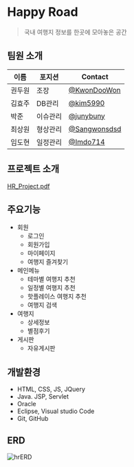 # Happy Road
> 국내 여행지 정보를 한곳에 모아놓은 공간

## 팀원 소개

| 이름 | 포지션 | Contact |
| --- | --- | --- |
| 권두원 | 조장 | [@KwonDooWon](https://github.com/KwonDooWon) |
| 김효주 | DB관리 | [@kim5990](https://github.com/kim5990) |
| 박준 | 이슈관리 | [@junybuny](https://github.com/junybuny) |
| 최상원 | 형상관리 | [@Sangwonsdsd](https://github.com/Sangwonsdsd) |
| 임도현 | 일정관리 | [@Imdo714](https://github.com/Imdo714) |

## 프로젝트 소개
[HR_Project.pdf](https://github.com/kim5990/HappyRoad_Project/blob/main/Happy_Road%20Project.pdf)

## 주요기능
* 회원
  * 로그인
  * 회원가입
  * 마이페이지
  * 여행지 즐겨찾기
* 메인메뉴
  * 테마별 여행지 추천
  * 일정별 여행지 추천
  * 핫플레이스 여행지 추천
  * 여행지 검색
* 여행지
  * 상세정보
  * 별점후기
* 게시판
  * 자유게시판 

## 개발환경
* HTML, CSS, JS, JQuery
* Java. JSP, Servlet
* Oracle
* Eclipse, Visual studio Code
* Git, GitHub


## ERD
![hrERD](https://github.com/kim5990/HappyRoad_Project/assets/152765272/496f3947-f0a1-4930-90b4-5713f4d8a71a)

